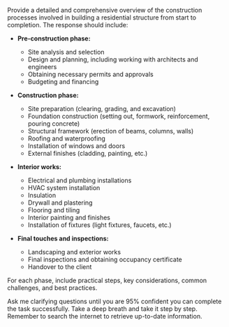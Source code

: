 Provide a detailed and comprehensive overview of the construction processes involved in building a residential structure from start to completion. The response should include:

- **Pre-construction phase:**
  - Site analysis and selection
  - Design and planning, including working with architects and engineers
  - Obtaining necessary permits and approvals
  - Budgeting and financing

- **Construction phase:**
  - Site preparation (clearing, grading, and excavation)
  - Foundation construction (setting out, formwork, reinforcement, pouring concrete)
  - Structural framework (erection of beams, columns, walls)
  - Roofing and waterproofing
  - Installation of windows and doors
  - External finishes (cladding, painting, etc.)

- **Interior works:**
  - Electrical and plumbing installations
  - HVAC system installation
  - Insulation
  - Drywall and plastering
  - Flooring and tiling
  - Interior painting and finishes
  - Installation of fixtures (light fixtures, faucets, etc.)

- **Final touches and inspections:**
  - Landscaping and exterior works
  - Final inspections and obtaining occupancy certificate
  - Handover to the client

For each phase, include practical steps, key considerations, common challenges, and best practices. 

Ask me clarifying questions until you are 95% confident you can complete the task successfully. Take a deep breath and take it step by step. Remember to search the internet to retrieve up-to-date information.